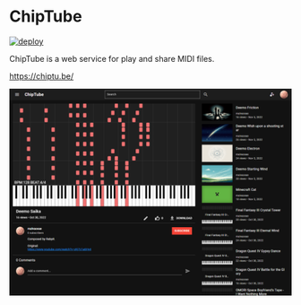 # ChipTube

[![deploy](https://github.com/malvaceae/chiptube.io/actions/workflows/deploy.yml/badge.svg)](https://github.com/malvaceae/chiptube.io/actions/workflows/deploy.yml)

ChipTube is a web service for play and share MIDI files.

https://chiptu.be/

![chiptube](docs/chiptube.png)
